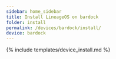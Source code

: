 ```yaml
---
sidebar: home_sidebar
title: Install LineageOS on bardock
folder: install
permalink: /devices/bardock/install/
device: bardock
---
```

{% include templates/device_install.md %}
